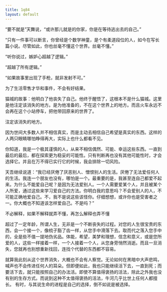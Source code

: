 ```yaml
---
title: 1q84
layout: default
---
```



“要不就是”天舞说，“或许那儿就是的你家，你是在等待逃出去的自己。”


“只有一件事可以断言，你曾经是个数学神童，是个有柔道段位的人，如今在写长篇小说。尽管如此，你也丝毫不懂这个世界。丝毫不懂。”


“听你说过，嫉妒心超越了逻辑。”

“超越了所有逻辑。”


“如果故事里出现了手枪，就非发射不可。”


为了生活零售才华和事件，不会有好结果。

猫城的故事：他明白了他丧失了自己。他终于醒悟了，这根本不是什么猫城。这里是他注定该消失的地方。是为他准备的，不在这个世界上的地方。而且火车永远不会再在这个小站停车，把他带回原来的世界了。

注定该消失的地方。


因为世间大多数人并不相信真实，而是主动去相信自己希望是真实的东西。这样的人两只眼睛哪怕睁得再大，实际上也什么都看不见。


你知道，我是一个极其谨慎的人，从来不相信偶然、可能、幸运这些东西。一直到最后的最后，都在探索更为稳妥的可能性。只有判断再也没有其他可能性时，才会选择它。并且在万不得已实行它的时候，我会排除一切风险。


天吾继续说道：“我已经厌倦了厌恶别人、憎恨别人的生活。厌倦了无法爱任何人的生活。我连一个朋友也没有，哪怕是一个。最重要的是，我甚至连自己都爱不起来。为什么不能爱自己呢？是因为无法爱别人。一个人需要爱某个人，并且被某个人所爱，通过这些来学习爱自己的方法。你明白我的意思吗？不会爱别人的人，不可能正确地爱自己。不，我不是说这些该怪你。仔细想想，或许你也是受害者之一。你大概也不知道该怎样爱自己。不是吗？”


不必解释，如果不解释就弄不懂，再怎么解释也弄不懂


超过了一定年龄，所谓人生，无非是一个不断丧失的过程。对您的人生很宝贵的东西，会一个接一个，像梳子豁了齿一样，从您手中滑落下去。取而代之落入您手中的，全是些不值一提地伪劣品。体能，希望，美梦和理想，信念和意义，或是您所爱的人，这些一样接着一样，一个人接着一个人，从您身旁悄然消逝。而且一旦消失，您就再也别想重新找回，连找个代替的东西都不容易。


就算我此刻从这个世界消失，大概也不会有人察觉。无论如何在黑暗中大声悲鸣，喊声也不会传进任何人的耳朵。但即便如此，我也只能继续活下去，一直到死；而要活下去，就只能按照自己的办法活。即使不算值得褒扬的活法，除此之外我也没有别的生存方式。而说到这种不太值得褒扬的活法，牛河几乎比世上任何人都擅长。 有时，与其说生命的进程是自己的选择，倒不如说是被选择。
